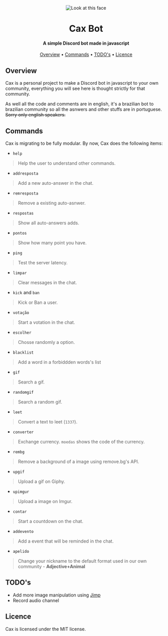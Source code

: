 <p align="center">
  <img src="https://cdn.discordapp.com/avatars/487992303298805761/84f9701521f87e6edd46fd15e4f30c77.png" alt="Look at this face">
  <br>
  <h1 align="center">Cax Bot</h1>
  <h4 align="center">A simple Discord bot made in javascript</h4>
</p>
<p align="center">
  <a href="#overview">Overview</a>
  •
  <a href="#commands">Commands</a>
  •
  <a href="#todos">TODO's</a>
  •
  <a href="#licence">Licence</a>
</p>

## Overview
Cax is a personal project to make a Discord bot in javascript to your own community, everything you will see here is thought strictly for that community.

As well all the code and comments are in english,  it's a brazilian bot to brazilian community so all the asnwers and other stuffs are in portuguese. ~~Sorry only english speakers.~~

## Commands
Cax is migrating to be fully modular. By now, Cax does the following items:
* `help`
> Help the user to understand other commands.
* `addresposta`
> Add a new auto-answer in the chat.
* `remresposta`
> Remove a existing auto-asnwer.
* `respostas`
> Show all auto-answers adds.
* `pontos`
> Show how many point you have.
* `ping`
> Test the server latency.
* `limpar`
> Clear messages in the chat.
* `kick` and `ban`
> Kick or Ban a user.
* `votação`
> Start a votation in the chat.
* `escolher`
> Chosse randomly a option.
* `blacklist`
> Add a word in a forbiddden words's list
* `gif`
> Search a gif.
* `randomgif`
> Search a random gif.
* `leet`
> Convert a text to leet (`1337`).
* `converter`
> Exchange currency. `moedas` shows the code of the currency.
* `rembg`
> Remove a background of a image using remove.bg's API.
* `upgif`
> Upload a gif on Giphy.
* `upimgur`
> Upload a image on Imgur.
* `contar`
> Start a countdown on the chat.
* `addevento`
> Add a event that will be reminded in the chat.
* `apelido`
> Change your nickname to the default format used in our own community - **Adjective+Animal**

## TODO's
- Add more image manipulation using [Jimp](https://github.com/oliver-moran/jimp)
- Record audio channel

## Licence
Cax is licensed under the MIT license.
